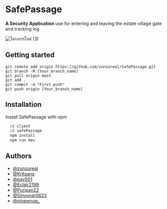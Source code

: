 # SafePassage

**A Security Application** use for entering and leaving the estate village gate and tracking log

![โครงการใหม่ (3)](https://github.com/zunzureal/SafePassage/assets/57216006/b86918bf-052f-4789-b103-51a0efce15eb)

## Getting started

```
git remote add origin https://github.com/zunzureal/SafePassage.git
git branch -M [Your_branch_name]
git pull origin main
git add .
git commit -m "First push"
git push origin [Your_branch_name]
```

## Installation

Install SafePassage with npm

```bash
  cd client
  cd safePassage
  npm install
  npm run dev
```
    
## Authors

- [@zunzureal](https://github.com/zunzureal)
- [@Kritsana](https://github.com/jeagerism)
- [@pay501](https://github.com/pay501)
- [@Eclair2199](https://github.com/Eclair2199)
- [@Puripan22](https://github.com/Puripan22)
- [@Sinyonar0623](https://github.com/Sinyonar0623)
- [@ninewnup_](https://github.com/Horizon852)
